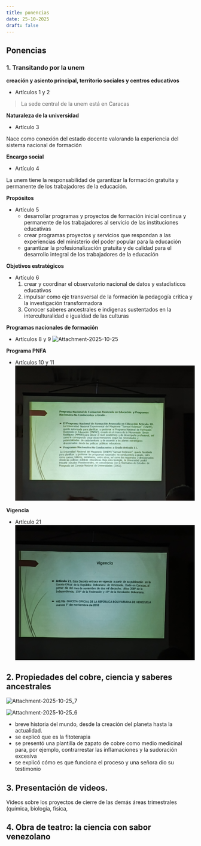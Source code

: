 ```yaml
---
title: ponencias
date: 25-10-2025
draft: false
---
```

## Ponencias

### 1. Transitando por la unem

**creación y asiento principal, territorio sociales y centros educativos**

- Artículos 1 y 2

> La sede central de la unem está en Caracas 

**Naturaleza de la universidad**

- Artículo 3

Nace como conexión del estado docente valorando la experiencia del sistema nacional de formación 

**Encargo social**

- Artículo 4

La unem tiene la responsabilidad de garantizar la formación gratuita y permanente de los trabajadores de la educación. 

**Propósitos**

- Artículo 5
    - desarrollar programas y proyectos de formación inicial continua y permanente de los trabajadores al servicio de las instituciones educativas
    - crear programas proyectos y servicios que respondan a las experiencias del ministerio del poder popular para la educación 
    - garantizar la profesionalización gratuita y de calidad para el desarrollo integral de los trabajadores de la educación

**Objetivos estratégicos**

- Artículo 6
    1. crear y coordinar el observatorio nacional de datos y estadísticos educativos 
    2.  impulsar como eje transversal de la formación la pedagogía crítica y la investigación transformadora 
    3. Conocer saberes ancestrales e indígenas sustentados en la interculturalidad e igualdad de las culturas
 
**Programas nacionales de formación**

- Artículos 8 y 9
![Attachment-2025-10-25](/Attachment-2025-10-25.jpg)

**Programa PNFA**

- Artículos 10 y 11
![Attachment-2025-10-25_1](/Attachment-2025-10-25_1.jpg)


**Vigencia**

- Artículo 21
![Attachment-2025-10-25_5](/Attachment-2025-10-25_5.jpg)


## 2. Propiedades del cobre, ciencia y saberes ancestrales

![Attachment-2025-10-25_7](/Attachment-2025-10-25_7.jpg)

![Attachment-2025-10-25_6](/Attachment-2025-10-25_6.jpg)

- breve historia del mundo, desde la creación del planeta hasta la actualidad.
- se explicó que es la fitoterapia
- se presentó una plantilla de zapato de cobre como medio medicinal para, por ejemplo, contrarrestar las inflamaciones y la sudoración excesiva
- se explicó cómo es que funciona el proceso y una señora dio su testimonio

## 3. Presentación de videos.

Videos sobre los proyectos de cierre de las demás áreas trimestrales (química, biologia, física, 

## 4. Obra de teatro: la ciencia con sabor venezolano 

